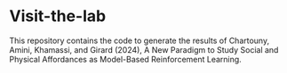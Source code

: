 # Visit-the-lab

This repository contains the code to generate the results of Chartouny, Amini, Khamassi, and Girard (2024), A New Paradigm to Study Social and Physical Affordances as Model-Based Reinforcement Learning.
